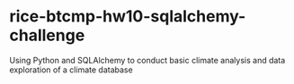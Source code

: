# rice-btcmp-hw10-sqlalchemy-challenge
Using Python and SQLAlchemy to conduct basic climate analysis and data exploration of a climate database
